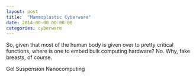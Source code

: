 ```yaml
---
layout: post
title:  "Mammoplastic Cyberware"
date: 2014-00-00 00:00:00
categories: cyberware
---
```


So, given that most of the human body is given over to pretty critical functions, where is one to embed bulk computing hardware? No. Why, fake breasts, of course.

Gel Suspension Nanocomputing
